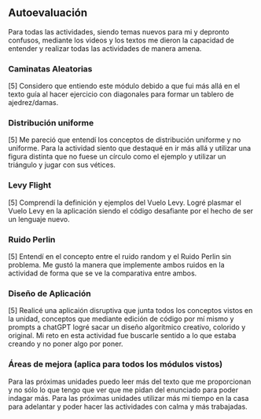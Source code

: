 ## Autoevaluación
Para todas las actividades, siendo temas nuevos para mi y depronto confusos, mediante los videos y los textos me dieron la capacidad de entender y realizar todas las actividades de manera amena.
### Caminatas Aleatorias
[5] Considero que entiendo este módulo debido a que fui más allá en el texto guía al hacer ejercicio con diagonales para formar un tablero de ajedrez/damas.
### Distribución uniforme
[5] Me pareció que entendí los conceptos de distribución uniforme y no uniforme.
Para la actividad siento que destaqué en ir más allá y utilizar una figura distinta que no fuese un círculo como el ejemplo 
y utilizar un triángulo y jugar con sus vétices.
### Levy Flight
[5] Comprendí la definición y ejemplos del Vuelo Levy. 
Logré plasmar el Vuelo Levy en la aplicación siendo el código desafiante por el hecho de ser un lenguaje nuevo.
### Ruido Perlin
[5] Entendí en el concepto entre el ruido random y el Ruido Perlin sin problema.
Me gustó la manera que implemente ambos ruidos en la actividad de forma que se ve la comparativa entre ambos. 
### Diseño de Aplicación
[5] Realicé una aplicaión disruptiva que junta todos los conceptos vistos en la unidad, 
conceptos que mediante edición de código por mí mismo y prompts a chatGPT logré sacar un diseño algorítmico creativo, colorido y original.
Mi reto en esta actividad fue buscarle sentido a lo que estaba creando y no poner algo por poner.
### Áreas de mejora (aplica para todos los módulos vistos)
Para las próximas unidades puedo leer más del texto que me proporcionan y no sólo lo que tengo que ver que me pidan del enunciado para poder indagar más. 
Para las próximas unidades utilizar más mi tiempo en la casa para adelantar y poder hacer las actividades con calma y más trabajadas.
